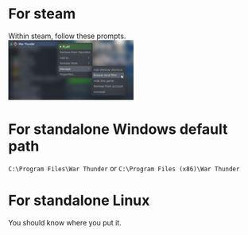 # For steam

Within steam, follow these prompts.<br>
<img class="gatsby-resp-image-image" src="img/steam_install_folder.png" style="Width: 50%" alt="WarThunder > Manage > Browse local files">

# For standalone Windows default path

``C:\Program Files\War Thunder`` or ``C:\Program Files (x86)\War Thunder``

# For standalone Linux

You should know where you put it.
